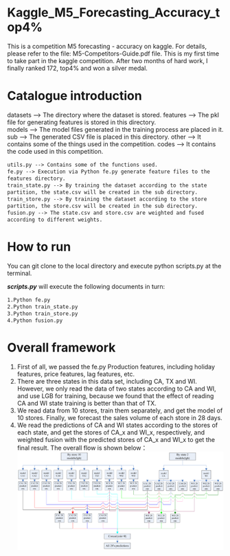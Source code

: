 # Kaggle_M5_Forecasting_Accuracy_top4%
This is a competition M5 forecasting - accuracy on kaggle. For details, please refer to the file: M5-Competitors-Guide.pdf file. 
This is my first time to take part in the kaggle competition. After two months of hard work, I finally ranked 172, top4% and won a silver medal.

# Catalogue introduction
datasets --> The directory where the dataset is stored. 
features --> The pkl file for generating features is stored in this directory.  
models --> The model files generated in the training process are placed in it.  
sub --> The generated CSV file is placed in this directory.
other --> It contains some of the things used in the competition.
codes --> It contains the code used in this competition.

    utils.py --> Contains some of the functions used.  
    fe.py --> Execution via Python fe.py generate feature files to the features directory.  
    train_state.py --> By training the dataset according to the state partition, the state.csv will be created in the sub directory.  
    train_store.py --> By training the dataset according to the store partition, the store.csv will be created in the sub directory.  
    fusion.py --> The state.csv and store.csv are weighted and fused according to different weights.  
    
# How to run
You can git clone to the local directory and execute python scripts.py at the terminal.

***scripts.py*** will execute the following documents in turn:

    1.Python fe.py  
    2.Python train_state.py  
    3.Python train_store.py  
    4.Python fusion.py  

# Overall framework
1. First of all, we passed the fe.py Production features, including holiday features, price features, lag features, etc.  
2. There are three states in this data set, including CA, TX and WI. However, we only read the data of two states according to CA and WI, and use LGB for training, because we found that the effect of reading CA and WI state training is better than that of TX.  
3. We read data from 10 stores, train them separately, and get the model of 10 stores. Finally, we forecast the sales volume of each store in 28 days.  
4. We read the predictions of CA and WI states according to the stores of each state, and get the stores of CA_x and WI_x, respectively, and weighted fusion with the predicted stores of CA_x and WI_x to get the final result. The overall flow is shown below：  
![models_picture](./other/pictures/models.jpg)
